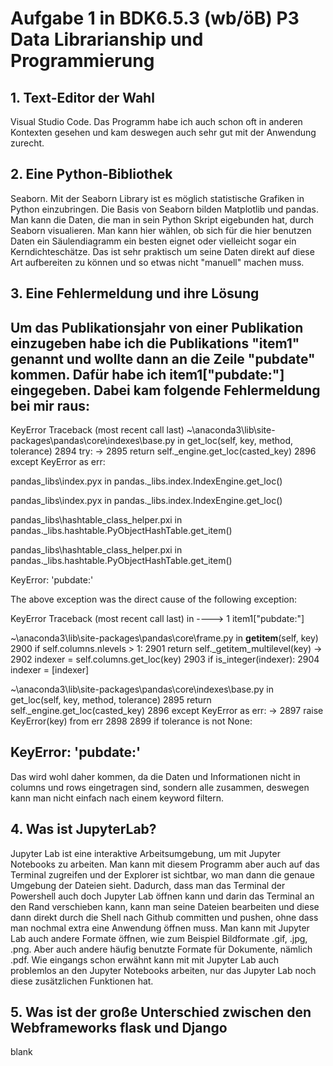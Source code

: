 # Aufgabe 1 in BDK6.5.3 (wb/öB) P3 Data Librarianship und Programmierung

## 1. Text-Editor der Wahl
Visual Studio Code. Das Programm habe ich auch schon oft in anderen Kontexten gesehen und kam deswegen auch sehr gut mit der Anwendung zurecht.

## 2. Eine Python-Bibliothek
Seaborn. Mit der Seaborn Library ist es möglich statistische Grafiken in Python einzubringen. Die Basis von Seaborn bilden Matplotlib und pandas. Man kann die Daten, die man in sein Python Skript eigebunden hat, durch Seaborn visualieren. Man kann hier wählen, ob sich für die hier benutzen Daten ein Säulendiagramm ein besten eignet oder vielleicht sogar ein Kerndichteschätze. Das ist sehr praktisch um seine Daten direkt auf diese Art aufbereiten zu können und so etwas nicht "manuell" machen muss.

## 3. Eine Fehlermeldung und ihre Lösung
Um das Publikationsjahr von einer Publikation einzugeben habe ich die Publikations "item1" genannt und wollte dann an die Zeile "pubdate" kommen. Dafür habe ich item1["pubdate:"] eingegeben. Dabei kam folgende Fehlermeldung bei mir raus:
---
KeyError                                  Traceback (most recent call last)
~\anaconda3\lib\site-packages\pandas\core\indexes\base.py in get_loc(self, key, method, tolerance)
   2894             try:
-> 2895                 return self._engine.get_loc(casted_key)
   2896             except KeyError as err:

pandas\_libs\index.pyx in pandas._libs.index.IndexEngine.get_loc()

pandas\_libs\index.pyx in pandas._libs.index.IndexEngine.get_loc()

pandas\_libs\hashtable_class_helper.pxi in pandas._libs.hashtable.PyObjectHashTable.get_item()

pandas\_libs\hashtable_class_helper.pxi in pandas._libs.hashtable.PyObjectHashTable.get_item()

KeyError: 'pubdate:'

The above exception was the direct cause of the following exception:

KeyError                                  Traceback (most recent call last)
<ipython-input-20-963d41b6f39a> in <module>
----> 1 item1["pubdate:"]

~\anaconda3\lib\site-packages\pandas\core\frame.py in __getitem__(self, key)
   2900             if self.columns.nlevels > 1:
   2901                 return self._getitem_multilevel(key)
-> 2902             indexer = self.columns.get_loc(key)
   2903             if is_integer(indexer):
   2904                 indexer = [indexer]

~\anaconda3\lib\site-packages\pandas\core\indexes\base.py in get_loc(self, key, method, tolerance)
   2895                 return self._engine.get_loc(casted_key)
   2896             except KeyError as err:
-> 2897                 raise KeyError(key) from err
   2898 
   2899         if tolerance is not None:

KeyError: 'pubdate:'
---
Das wird wohl daher kommen, da die Daten und Informationen nicht in columns und rows eingetragen sind, sondern alle zusammen, deswegen kann man nicht einfach nach einem keyword filtern.

## 4. Was ist JupyterLab?
Jupyter Lab ist eine interaktive Arbeitsumgebung, um mit Jupyter Notebooks zu arbeiten. Man kann mit diesem Programm aber auch auf das Terminal zugreifen und der Explorer ist sichtbar, wo man dann die genaue Umgebung der Dateien sieht. Dadurch, dass man das Terminal der Powershell auch doch Jupyter Lab öffnen kann und darin das Terminal an den Rand verschieben kann, kann man seine Dateien bearbeiten und diese dann direkt durch die Shell nach Github committen und pushen, ohne dass man nochmal extra eine Anwendung öffnen muss. Man kann mit Jupyter Lab auch andere Formate öffnen, wie zum Beispiel Bildformate .gif, .jpg, .png. Aber auch andere häufig benutzte Formate für Dokumente, nämlich .pdf. Wie eingangs schon erwähnt kann mit mit Jupyter Lab auch problemlos an den Jupyter Notebooks arbeiten, nur das Jupyter Lab noch diese zusätzlichen Funktionen hat.

## 5. Was ist der große Unterschied zwischen den Webframeworks flask und Django
blank